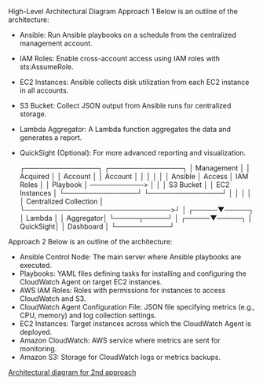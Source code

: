 High-Level Architectural Diagram
Approach 1 
Below is an outline of the architecture:

* Ansible: Run Ansible playbooks on a schedule from the centralized management account.
* IAM Roles: Enable cross-account access using IAM roles with sts:AssumeRole.
* EC2 Instances: Ansible collects disk utilization from each EC2 instance in all accounts.
* S3 Bucket: Collect JSON output from Ansible runs for centralized storage.
* Lambda Aggregator: A Lambda function aggregates the data and generates a report.
* QuickSight (Optional): For more advanced reporting and visualization.

  ┌───────────────┐                 ┌───────────────┐
  │ Management    │                 │ Acquired      │
  │ Account       │                 │ Account       │
  │               │                 │               │
  │ Ansible       │       Access    │ IAM Roles     │
  │ Playbook      │  ───────────>   │               │
  │   S3 Bucket   │                 │ EC2 Instances │
  └───────────────┘                 └───────────────┘
           │                               │
           │                               │
           │      Centralized Collection   │
           └──────────────────────────────>┘
           │
     ┌─────▼─────┐
     │  Lambda   │
     │ Aggregator│
     └─────┬─────┘
           │
     ┌─────▼─────┐
     │ QuickSight│
     │ Dashboard │
     └───────────┘

Approach 2
Below is an outline of the architecture:

* Ansible Control Node: The main server where Ansible playbooks are executed.
* Playbooks: YAML files defining tasks for installing and configuring the CloudWatch Agent on target EC2 instances.
* AWS IAM Roles: Roles with permissions for instances to access CloudWatch and S3.
* CloudWatch Agent Configuration File: JSON file specifying metrics (e.g., CPU, memory) and log collection settings.
* EC2 Instances: Target instances across which the CloudWatch Agent is deployed.
* Amazon CloudWatch: AWS service where metrics are sent for monitoring.
* Amazon S3: Storage for CloudWatch logs or metrics backups.

[Architectural diagram for 2nd approach](./image.png)
